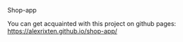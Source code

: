 Shop-app

You can get acquainted with this project on github pages: https://alexrixten.github.io/shop-app/
